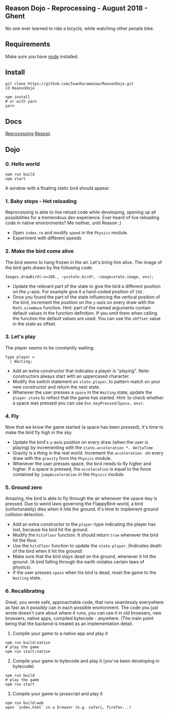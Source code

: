 Reason Dojo - Reprocessing - August 2018 - Ghent
---

No one ever learned to ride a bicycle, while watching other people bike.

## Requirements

Make sure you have [node](https://nodejs.org/en/) installed.

## Install
```
git clone https://github.com/IwanKaramazow/ReasonDojo.git
cd ReasonDojo

npm install
# or with yarn
yarn
```

## Docs
[Reprocessing](https://schmavery.github.io/reprocessing/)
[Reason](https://reasonml.github.io/docs/en/quickstart-javascript.html)

## Dojo

### 0. Hello world

```
npm run build
npm start
```
A window with a floating static bird should appear.

### 1. Baby steps - Hot reloading

Reprocessing is able to live reload code while developing, opening up all possibilities for a tremendous dev experience. Ever heard of live reloading code in native environments? Me neither, until Reason ;)

* Open `index.re` and modify `speed` in the `Physics` module.
* Experiment with different speeds

### 2. Make the bird come alive

The bird seems to hang frozen in the air. Let's bring him alive.
The image of the bird gets drawn by the following code:
```reason
Images.drawBird(~x=180., ~y=state.birdY, ~image=state.image, env);
```
* Update the relevant part of the state to give the bird a different position on the `y`-axis. For example give it a hard-coded position of `150.`
* Once you found the part of the state influencing the vertical position of the bird, increment the position on the `y`-axis on every draw with the `Math.sineWave` function. Hint: part of the named arguments contain default values in the function definition. If you omit them when calling the function the default values are used. You can use the `xOffset` value in the state as offset.

### 3. Let's play

The player seems to be constantly waiting:
```
type player =
  | Waiting;
```
* Add an extra constructor that indicates a player is "playing". Note: constructors always start with an uppercased character.
* Modify the switch statement on `state.player`, to pattern match on your new constructor and return the next state.
* Whenever the user presses a `space` in the `Waiting` state, update the `player.state` to reflect that the game has started. Hint: to check whether a space was pressed you can use `Env.keyPressed(Space, env)`.

### 4. Fly

Now that we know the game started (a space has been pressed), it's time to make the bird fly high in the sky.

* Update the bird's `y`-axis position on every draw (when the user is playing) by incrementing with the `state.acceleration *. deltaTime`
* Gravity is a thing in the real world. Increment the `acceleration ` on every draw with the `gravity` from the `Physics` module.
* Whenever the user presses space, the bird needs to fly higher and higher. If a space is pressed, the `acceleration` is equal to the force contained by `jumpAcceleration`  in the `Physics` module.

### 5. Ground zero

Amazing, the bird is able to fly through the air whenever the space-key is pressed. Due to weird laws governing the FlappyBird-world, a bird (unfortunately) dies when it hits the ground. It's time to implement ground collision detection.

* Add an extra constructor to the `player`-type indicating the player has lost, because his bird hit the ground.
* Modify the `hitsFloor` function. It should return `true` whenever the bird hit the floor.
* Use the `hitsFloor` function to update the `state.player`. (Indicates death of the bird when it hit the ground)
* Make sure that the bird stays dead on the ground, whenever it hit the ground. (A bird falling through the earth violates certain laws of physics).
* If the user presses `space` when his bird is dead, reset the game to the `Waiting` state.

### 6. Recalibrating

Great, you wrote safe, approachable code, that runs seamlessly everywhere as fast as it possibly can in each possible environment. The code you just wrote doesn't care about where it runs, you can use it in old browsers, new browsers, native apps, compiled bytecode - anywhere. (The main point being that the backend is treated as an implementation detail.

1. Compile your game to a native app and play it
```
npm run build:native
# play the game
npm run start:native
```

2. Compile your game to bytecode and play it (you've been developing in bytecode)
```
npm run build
# play the game
npm run start
```

3. Compile your game to javascript and play it
```
npm run build:web
open `index.html` in a browser (e.g. safari, firefox...)
```








